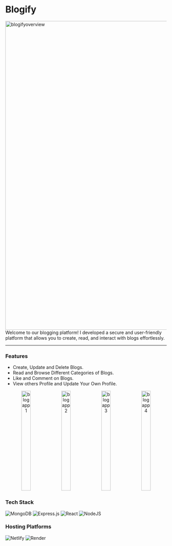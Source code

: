 # Blogify
<img width="960" alt="blogifyoverview" src="https://github.com/kudtarkarSahil-15/Blogify/assets/91777504/32746cc7-b6d2-4aab-b3ca-3d0c82ff6162">
Welcome to our blogging platform! I developed a secure and user-friendly platform that allows you to create, read, and interact with blogs effortlessly.
</br>
<hr>

### Features
- Create, Update and Delete Blogs.
- Read and Browse Different Categories of Blogs.
- Like and Comment on Blogs.
- View others Profile and Update Your Own Profile.

<p width="100%" align="center">
<img width="24%" height="310px" alt="blogapp1" src="https://github.com/kudtarkarSahil-15/Blogify/assets/91777504/5628689b-0853-4552-9861-4d70d49cbe38">
<img width="24%" height="310px" alt="blogapp2" src="https://github.com/kudtarkarSahil-15/Blogify/assets/91777504/8e20d277-b9fd-4288-966a-e1bbcf1b8003">
<img width="24%" height="310px" alt="blogapp3" src="https://github.com/kudtarkarSahil-15/Blogify/assets/91777504/1fc0527d-09e9-4710-9320-b60472d7f5b9">
<img width="24%" height="310px" alt="blogapp4" src="https://github.com/kudtarkarSahil-15/Blogify/assets/91777504/fc5c3c7b-13bc-4dfd-88f9-2ad4858704b3">
</p>

### Tech Stack
![MongoDB](https://img.shields.io/badge/MongoDB-%234ea94b.svg?style=for-the-badge&logo=mongodb&logoColor=white)
![Express.js](https://img.shields.io/badge/express.js-%23404d59.svg?style=for-the-badge&logo=express&logoColor=%2361DAFB)
![React](https://img.shields.io/badge/react-%2320232a.svg?style=for-the-badge&logo=react&logoColor=%2361DAFB)
![NodeJS](https://img.shields.io/badge/node.js-6DA55F?style=for-the-badge&logo=node.js&logoColor=white)

### Hosting Platforms
![Netlify](https://img.shields.io/badge/netlify-%23000000.svg?style=for-the-badge&logo=netlify&logoColor=#00C7B7)
![Render](https://img.shields.io/badge/Render-%46E3B7.svg?style=for-the-badge&logo=render&logoColor=white)



